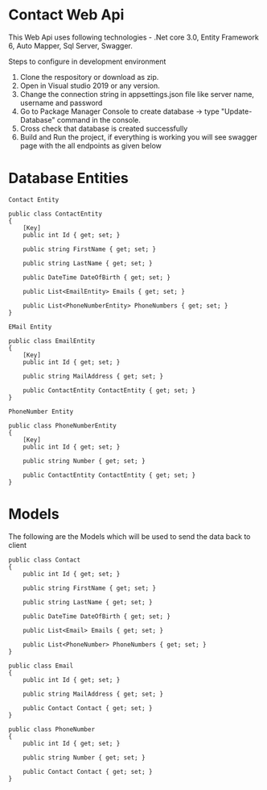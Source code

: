 # Contact Web Api

This Web Api uses following technologies - .Net core 3.0, Entity Framework 6, Auto Mapper, Sql Server, Swagger.

Steps to configure in development environment

1. Clone the respository or download as zip.
2. Open in Visual studio 2019 or any version.
3. Change the connection string in appsettings.json file like server name, username and password
4. Go to Package Manager Console to create database -> type "Update-Database" command in the console.
5. Cross check that database is created successfully
6. Build and Run the project, if everything is working you will see swagger page with the all endpoints as given below



# Database Entities

    Contact Entity

    public class ContactEntity
    {
        [Key]
        public int Id { get; set; }

        public string FirstName { get; set; }

        public string LastName { get; set; }

        public DateTime DateOfBirth { get; set; }

        public List<EmailEntity> Emails { get; set; }

        public List<PhoneNumberEntity> PhoneNumbers { get; set; }
    }
    
    EMail Entity
    
    public class EmailEntity
    {
        [Key]
        public int Id { get; set; }

        public string MailAddress { get; set; } 

        public ContactEntity ContactEntity { get; set; }
    }
    
    PhoneNumber Entity
    
    public class PhoneNumberEntity
    {
        [Key]
        public int Id { get; set; }

        public string Number { get; set; }

        public ContactEntity ContactEntity { get; set; }
    }

# Models 
The following are the Models which will be used to send the data back to client

    public class Contact
    {
        public int Id { get; set; }

        public string FirstName { get; set; }

        public string LastName { get; set; }

        public DateTime DateOfBirth { get; set; }

        public List<Email> Emails { get; set; }

        public List<PhoneNumber> PhoneNumbers { get; set; }
    }
    
    public class Email
    {
        public int Id { get; set; }

        public string MailAddress { get; set; }

        public Contact Contact { get; set; }
    }
    
    public class PhoneNumber
    {
        public int Id { get; set; }

        public string Number { get; set; }

        public Contact Contact { get; set; }
    }
